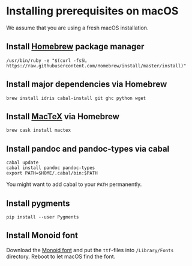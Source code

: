 # Installing prerequisites on macOS

We assume that you are using a fresh macOS installation.

## Install [Homebrew](http://brew.sh/) package manager

```shell
/usr/bin/ruby -e "$(curl -fsSL https://raw.githubusercontent.com/Homebrew/install/master/install)"
```

## Install major dependencies via Homebrew

```shell
brew install idris cabal-install git ghc python wget
```

## Install [MacTeX](http://www.tug.org/mactex/) via Homebrew

```shell
brew cask install mactex
```

## Install pandoc and pandoc-types via cabal

```shell
cabal update
cabal install pandoc pandoc-types
export PATH=$HOME/.cabal/bin:$PATH
```

You might want to add cabal to your `PATH` permanently.

## Install pygments

```shell
pip install --user Pygments
```

## Install Monoid font

Download the [Monoid font](http://larsenwork.com/monoid/) and put the `ttf`-files into `/Library/Fonts` directory.
Reboot to let macOS find the font.

